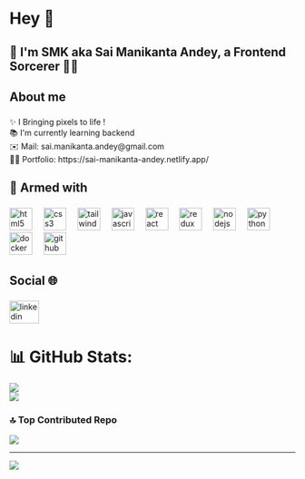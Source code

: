 <h1 align="left">Hey 👋</h1>

###

<h2 align="left">🚀 I'm SMK aka Sai Manikanta Andey, a Frontend Sorcerer 🧙‍♂️</h2>

###

<h2 align="left">About me</h2>

###

<p align="left">✨ I Bringing pixels to life !<br>📚 I'm currently learning backend<br>✉️ Mail: sai.manikanta.andey@gmail.com<br>🧑‍🏫 Portfolio: https://sai-manikanta-andey.netlify.app/</p>

###

<h2 align="left">🔧 Armed with</h2>

###

<div align="left">
  <img src="https://cdn.jsdelivr.net/gh/devicons/devicon/icons/html5/html5-original.svg" height="40" alt="html5 logo"  />
  <img width="12" />
  <img src="https://skillicons.dev/icons?i=css" height="40" alt="css3 logo"  />
  <img width="12" />
  <img src="https://skillicons.dev/icons?i=tailwind" height="40" alt="tailwindcss logo"  />
  <img width="12" />
  <img src="https://cdn.jsdelivr.net/gh/devicons/devicon/icons/javascript/javascript-original.svg" height="40" alt="javascript logo"  />
  <img width="12" />
  <img src="https://cdn.jsdelivr.net/gh/devicons/devicon/icons/react/react-original.svg" height="40" alt="react logo"  />
  <img width="12" />
  <img src="https://cdn.jsdelivr.net/gh/devicons/devicon/icons/redux/redux-original.svg" height="40" alt="redux logo"  />
  <img width="12" />
  <img src="https://cdn.jsdelivr.net/gh/devicons/devicon/icons/nodejs/nodejs-original.svg" height="40" alt="nodejs logo"  />
  <img width="12" />
  <img src="https://cdn.jsdelivr.net/gh/devicons/devicon/icons/python/python-original.svg" height="40" alt="python logo"  />
  <img width="12" />
  <img src="https://cdn.jsdelivr.net/gh/devicons/devicon/icons/docker/docker-original.svg" height="40" alt="docker logo"  />
  <img width="12" />
  <img src="https://skillicons.dev/icons?i=github" height="40" alt="github logo"  />
</div>

###

<h2 align="left">Social 🌐</h2>

###

<div align="left">
  <a href="https://www.linkedin.com/in/sai-manikanta-andey/" target="_blank">
    <img src="https://raw.githubusercontent.com/maurodesouza/profile-readme-generator/master/src/assets/icons/social/linkedin/default.svg" width="52" height="40" alt="linkedin logo"  />
  </a>
</div>

###

###
# 📊 GitHub Stats:

![](https://github-readme-streak-stats.herokuapp.com/?user=Sai-Manikanta-Andey&theme=react&hide_border=false)<br/>
![](https://github-readme-stats.vercel.app/api/top-langs/?username=Sai-Manikanta-Andey&theme=react&hide_border=false&include_all_commits=true&count_private=true&layout=compact)

### 🔝 Top Contributed Repo
![](https://github-contributor-stats.vercel.app/api?username=Sai-Manikanta-Andey&limit=5&theme=tokyonight&combine_all_yearly_contributions=true)

---
[![](https://visitcount.itsvg.in/api?id=Sai-Manikanta-Andey&icon=0&color=0)](https://visitcount.itsvg.in)


